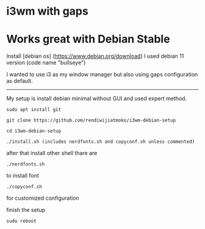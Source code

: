 # i3wm with gaps
# Works great with Debian Stable
Install [debian os] (https://www.debian.org/download)
I used debian 11 version (code name "bullseye")

I wanted to use i3 as my window manager but also using gaps configuration 
as 
default.

----

My setup is install debian minimal without GUI and used expert method.

```
sudo apt install git

git clone https://github.com/rendiwijiatmoko/i3wm-debian-setup

cd i3wm-debian-setup

./install.sh (includes nerdfonts.sh and copyconf.sh unless commented)
```
after that install other shell thare are 

```
./nerdfonts.sh
```
to install font 

```
./copyconf.sh
```
for customized configuration


finish the setup
```
sudo reboot
```
